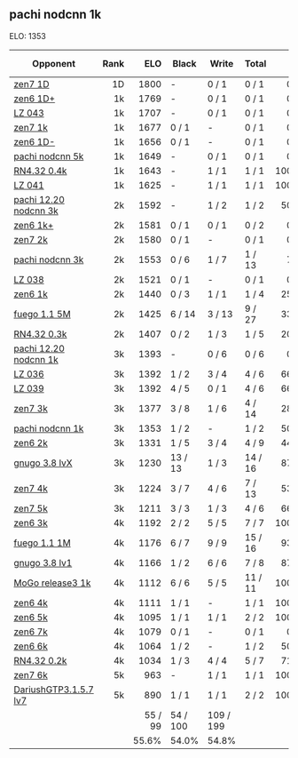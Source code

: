 ## pachi nodcnn 1k ##

ELO: 1353

Opponent | Rank | ELO | Black | Write | Total | Win rate
---------|-----:|----:|-------|-------|-------|-------:
[zen7 1D](zen7%201D.md) | 1D | 1800 | - | 0 / 1 | 0 / 1 | 0.0%
[zen6 1D+](zen6%201D+.md) | 1k | 1769 | - | 0 / 1 | 0 / 1 | 0.0%
[LZ 043](LZ%20043.md) | 1k | 1707 | - | 0 / 1 | 0 / 1 | 0.0%
[zen7 1k](zen7%201k.md) | 1k | 1677 | 0 / 1 | - | 0 / 1 | 0.0%
[zen6 1D-](zen6%201D-.md) | 1k | 1656 | 0 / 1 | - | 0 / 1 | 0.0%
[pachi nodcnn 5k](pachi%20nodcnn%205k.md) | 1k | 1649 | - | 0 / 1 | 0 / 1 | 0.0%
[RN4.32 0.4k](RN4.32%200.4k.md) | 1k | 1643 | - | 1 / 1 | 1 / 1 | 100.0%
[LZ 041](LZ%20041.md) | 1k | 1625 | - | 1 / 1 | 1 / 1 | 100.0%
[pachi 12.20 nodcnn 3k](pachi%2012.20%20nodcnn%203k.md) | 2k | 1592 | - | 1 / 2 | 1 / 2 | 50.0%
[zen6 1k+](zen6%201k+.md) | 2k | 1581 | 0 / 1 | 0 / 1 | 0 / 2 | 0.0%
[zen7 2k](zen7%202k.md) | 2k | 1580 | 0 / 1 | - | 0 / 1 | 0.0%
[pachi nodcnn 3k](pachi%20nodcnn%203k.md) | 2k | 1553 | 0 / 6 | 1 / 7 | 1 / 13 | 7.7%
[LZ 038](LZ%20038.md) | 2k | 1521 | 0 / 1 | - | 0 / 1 | 0.0%
[zen6 1k](zen6%201k.md) | 2k | 1440 | 0 / 3 | 1 / 1 | 1 / 4 | 25.0%
[fuego 1.1 5M](fuego%201.1%205M.md) | 2k | 1425 | 6 / 14 | 3 / 13 | 9 / 27 | 33.3%
[RN4.32 0.3k](RN4.32%200.3k.md) | 2k | 1407 | 0 / 2 | 1 / 3 | 1 / 5 | 20.0%
[pachi 12.20 nodcnn 1k](pachi%2012.20%20nodcnn%201k.md) | 3k | 1393 | - | 0 / 6 | 0 / 6 | 0.0%
[LZ 036](LZ%20036.md) | 3k | 1392 | 1 / 2 | 3 / 4 | 4 / 6 | 66.7%
[LZ 039](LZ%20039.md) | 3k | 1392 | 4 / 5 | 0 / 1 | 4 / 6 | 66.7%
[zen7 3k](zen7%203k.md) | 3k | 1377 | 3 / 8 | 1 / 6 | 4 / 14 | 28.6%
[pachi nodcnn 1k](pachi%20nodcnn%201k.md) | 3k | 1353 | 1 / 2 | - | 1 / 2 | 50.0%
[zen6 2k](zen6%202k.md) | 3k | 1331 | 1 / 5 | 3 / 4 | 4 / 9 | 44.4%
[gnugo 3.8 lvX](gnugo%203.8%20lvX.md) | 3k | 1230 | 13 / 13 | 1 / 3 | 14 / 16 | 87.5%
[zen7 4k](zen7%204k.md) | 3k | 1224 | 3 / 7 | 4 / 6 | 7 / 13 | 53.8%
[zen7 5k](zen7%205k.md) | 3k | 1211 | 3 / 3 | 1 / 3 | 4 / 6 | 66.7%
[zen6 3k](zen6%203k.md) | 4k | 1192 | 2 / 2 | 5 / 5 | 7 / 7 | 100.0%
[fuego 1.1 1M](fuego%201.1%201M.md) | 4k | 1176 | 6 / 7 | 9 / 9 | 15 / 16 | 93.8%
[gnugo 3.8 lv1](gnugo%203.8%20lv1.md) | 4k | 1166 | 1 / 2 | 6 / 6 | 7 / 8 | 87.5%
[MoGo release3 1k](MoGo%20release3%201k.md) | 4k | 1112 | 6 / 6 | 5 / 5 | 11 / 11 | 100.0%
[zen6 4k](zen6%204k.md) | 4k | 1111 | 1 / 1 | - | 1 / 1 | 100.0%
[zen6 5k](zen6%205k.md) | 4k | 1095 | 1 / 1 | 1 / 1 | 2 / 2 | 100.0%
[zen6 7k](zen6%207k.md) | 4k | 1079 | 0 / 1 | - | 0 / 1 | 0.0%
[zen6 6k](zen6%206k.md) | 4k | 1064 | 1 / 2 | - | 1 / 2 | 50.0%
[RN4.32 0.2k](RN4.32%200.2k.md) | 4k | 1034 | 1 / 3 | 4 / 4 | 5 / 7 | 71.4%
[zen7 6k](zen7%206k.md) | 5k | 963 | - | 1 / 1 | 1 / 1 | 100.0%
[DariushGTP3.1.5.7 lv7](DariushGTP3.1.5.7%20lv7.md) | 5k | 890 | 1 / 1 | 1 / 1 | 2 / 2 | 100.0%
 | | | 55 / 99 | 54 / 100 | 109 / 199 | 
 | | | 55.6% | 54.0% | 54.8% | 
